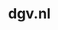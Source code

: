 ---
layout: post
title:  "dgv.nl"
internal_url:  "/dutchgov/dgv.nl.html"
subdomains_count: 4
all_subdomains_count: 5
urls_count: 4
ssl_rank: 100
http_rank: 70
url_link: /data/dgv.nl/urls.txt
all_subdomains_link: /data/dgv.nl/all_subdomains.txt
subdomains_link: /data/dgv.nl/subdomains.txt
categories: dutchgov
---